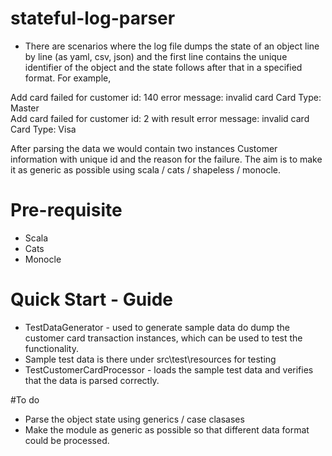 # stateful-log-parser

* There are scenarios where the log file dumps the state of an object line by line (as yaml, csv, json) and the first line
contains the unique identifier of the object and the state follows after that in a specified format. For example,

Add card failed for customer id: 140
 error message: invalid card 
 Card Type: Master			
Add card failed for customer id: 2 with result
 error message: invalid card
 Card Type: Visa


After parsing the data we would contain two instances Customer information with unique id and the reason for the failure. The 
aim is to make it as generic as possible using scala / cats / shapeless / monocle.


# Pre-requisite
* Scala
* Cats
* Monocle


# Quick Start - Guide
* TestDataGenerator - used to generate sample data do dump the customer card transaction instances, which can be used to test
the functionality.
* Sample test data is there  under src\test\resources for testing
* TestCustomerCardProcessor - loads the sample test data and verifies that the data is parsed correctly.

#To do
* Parse the object state using generics / case clasases
* Make the module as generic as possible so that different data format could be processed.
